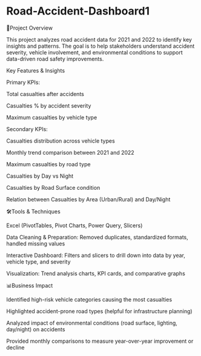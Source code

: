 # Road-Accident-Dashboard1
📌Project Overview

This project analyzes road accident data for 2021 and 2022 to identify key insights and patterns. The goal is to help 
stakeholders understand accident severity, vehicle involvement, and environmental conditions to support data-driven road safety 
improvements.

Key Features & Insights

Primary KPIs:

Total casualties after accidents

Casualties % by accident severity

Maximum casualties by vehicle type

Secondary KPIs:

Casualties distribution across vehicle types

Monthly trend comparison between 2021 and 2022

Maximum casualties by road type

Casualties by Day vs Night

Casualties by Road Surface condition

Relation between Casualties by Area (Urban/Rural) and Day/Night

🛠️Tools & Techniques

Excel (PivotTables, Pivot Charts, Power Query, Slicers)

Data Cleaning & Preparation: Removed duplicates, standardized formats, handled missing values

Interactive Dashboard: Filters and slicers to drill down into data by year, vehicle type, and severity

Visualization: Trend analysis charts, KPI cards, and comparative graphs

📊Business Impact

Identified high-risk vehicle categories causing the most casualties

Highlighted accident-prone road types (helpful for infrastructure planning)

Analyzed impact of environmental conditions (road surface, lighting, day/night) on accidents

Provided monthly comparisons to measure year-over-year improvement or decline
